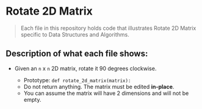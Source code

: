 # Rotate 2D Matrix
> Each file in this repository holds code that illustrates Rotate 2D Matrix
> specific to Data Structures and Algorithms.

## Description of what each file shows:
* Given an `n` x `n` 2D matrix, rotate it 90 degrees clockwise.

	- Prototype: `def rotate_2d_matrix(matrix):`
	- Do not return anything. The matrix must be edited **in-place**.
	- You can assume the matrix will have 2 dimensions and will not be empty.
